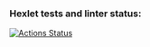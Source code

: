 ### Hexlet tests and linter status:
[![Actions Status](https://github.com/Rata0/layout-designer-bootstrap-project-59/actions/workflows/hexlet-check.yml/badge.svg)](https://github.com/Rata0/layout-designer-bootstrap-project-59/actions)